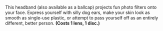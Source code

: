 This headband (also available as a ballcap) projects fun photo filters onto your face. Express yourself with silly dog ears, make your skin look as smooth as single-use plastic, or attempt to pass yourself off as an entirely different, better person. **(Costs 1 lens, 1 disc.)**